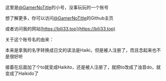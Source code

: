 <!-- ### Hi there 👋 -->

<!--
**Haikido/Haikido** is a ✨ _special_ ✨ repository because its `README.md` (this file) appears on your GitHub profile.

Here are some ideas to get you started:

- 🔭 I’m currently working on ...
- 🌱 I’m currently learning ...
- 👯 I’m looking to collaborate on ...
- 🤔 I’m looking for help with ...
- 💬 Ask me about ...
- 📫 How to reach me: ...
- 😄 Pronouns: ...
- ⚡ Fun fact: ...
-->

这里是[@GamerNoTitle](https://github.com/GamerNoTitle)的小号，没事玩玩的一个账号

想了解更多，你可以访问[@GamerNoTitle](https://github.com/GamerNoTitle)的Github主页

或者访问我的网站[https://bili33.top](https://bili33.top)

关于这个账号名的由来：

本来是拿我的名字转换成日文的读法是Haiki，但是被人注册了，而且念起来也不是很好听

接着在后面加了个to就变成Haikito，还是被人注册了，就把to改成了浊音do，就变成了Haikido了
